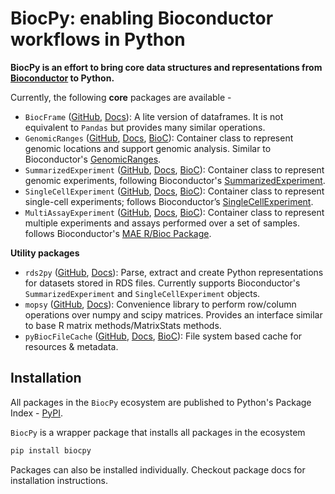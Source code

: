 # BiocPy: enabling Bioconductor workflows in Python

**BiocPy is an effort to bring core data structures and representations from [Bioconductor](https://www.bioconductor.org) to Python.**

Currently, the following **core** packages are available - 
- `BiocFrame` ([GitHub](https://github.com/BiocPy/BiocFrame), [Docs](https://biocpy.github.io/BiocFrame/)): A lite version of dataframes. It is not equivalent to `Pandas` but provides many similar operations.
- `GenomicRanges` ([GitHub](https://github.com/BiocPy/GenomicRanges), [Docs](https://biocpy.github.io/GenomicRanges/), [BioC](https://bioconductor.org/packages/release/bioc/html/GenomicRanges.html)): Container class to represent genomic locations and support genomic analysis. Similar to Bioconductor's [GenomicRanges](https://bioconductor.org/packages/release/bioc/html/GenomicRanges.html).
- `SummarizedExperiment` ([GitHub](https://github.com/BiocPy/SummarizedExperiment), [Docs](https://biocpy.github.io/SummarizedExperiment/), [BioC](https://bioconductor.org/packages/release/bioc/html/SummarizedExperiment.html)): Container class to represent genomic experiments, following Bioconductor's [SummarizedExperiment](https://bioconductor.org/packages/release/bioc/html/SummarizedExperiment.html).
- `SingleCellExperiment` ([GitHub](https://github.com/BiocPy/SingleCellExperiment), [Docs](https://biocpy.github.io/SingleCellExperiment/), [BioC](https://bioconductor.org/packages/release/bioc/html/SingleCellExperiment.html)): Container class to represent single-cell experiments; follows Bioconductor’s [SingleCellExperiment](https://bioconductor.org/packages/release/bioc/html/SingleCellExperiment.html).
- `MultiAssayExperiment` ([GitHub](https://github.com/BiocPy/MultiAssayExperiment), [Docs](https://biocpy.github.io/MultiAssayExperiment/), [BioC](https://bioconductor.org/packages/release/bioc/html/MultiAssayExperiment.html)): Container class to represent multiple experiments and assays performed over a set of samples. follows Bioconductor's [MAE R/Bioc Package](https://bioconductor.org/packages/release/bioc/html/MultiAssayExperiment.html).

**Utility packages**

- `rds2py` ([GitHub](https://github.com/BiocPy/rds2py), [Docs](https://biocpy.github.io/rds2py/)): Parse, extract and create Python representations for datasets stored in RDS files. Currently supports Bioconductor's `SummarizedExperiment` and `SingleCellExperiment` objects.
- `mopsy` ([GitHub](https://github.com/BiocPy/mopsy), [Docs](https://biocpy.github.io/mopsy/)): Convenience library to perform row/column operations over numpy and scipy matrices. Provides an interface similar to base R matrix methods/MatrixStats methods.
- `pyBiocFileCache` ([GitHub](https://github.com/BiocPy/pyBiocFileCache), [Docs](https://pypi.org/project/pyBiocFileCache/), [BioC](https://github.com/Bioconductor/BiocFileCache)): File system based cache for resources & metadata. 

## Installation

All packages in the `BiocPy` ecosystem are published to Python's Package Index - [PyPI](https://pypi.org/). 

`BiocPy` is a wrapper package that installs all packages in the ecosystem

```sh
pip install biocpy
```

Packages can also be installed individually. Checkout package docs for installation instructions.
